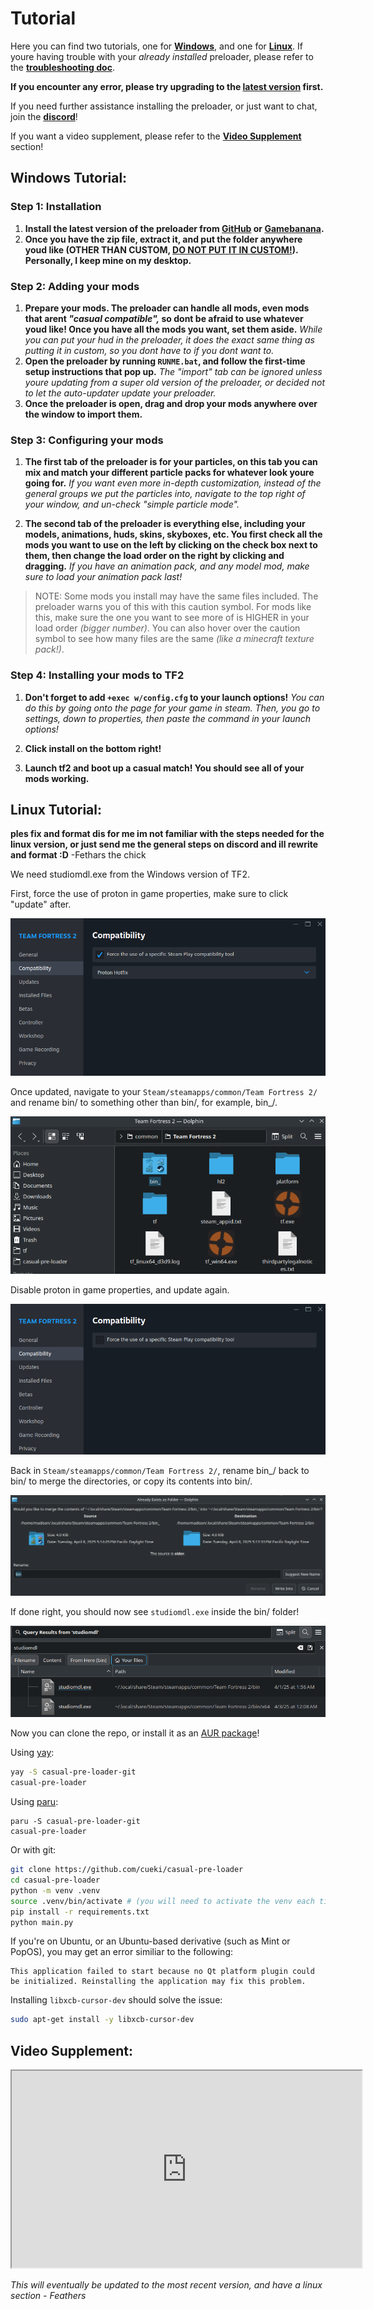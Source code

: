# Tutorial
Here you can find two tutorials, one for [**Windows**](#windows-tutorial), and one for [**Linux**](#linux-tutorial). If youre having trouble with your *already installed* preloader, please refer to the **[troubleshooting doc](troubleshooting.md)**.

**If you encounter any error, please try upgrading to the [latest version](https://github.com/cueki/casual-pre-loader/releases) first.**

If you need further assistance installing the preloader, or just want to chat, join the **[discord](https://discord.gg/64sNFhqUaB)**!

If you want a video supplement, please refer to the [**Video Supplement**](#video-supplement) section!

## Windows Tutorial:

### Step 1: Installation

1. **Install the latest version of the preloader from [GitHub](https://github.com/cueki/casual-pre-loader/releases) or [Gamebanana](https://gamebanana.com/tools/19049).**
2. **Once you have the zip file, extract it, and put the folder anywhere youd like (OTHER THAN CUSTOM, <u>DO NOT PUT IT IN CUSTOM!</u>). Personally, I keep mine on my desktop.**

### Step 2: Adding your mods

1. **Prepare your mods. The preloader can handle all mods, even mods that arent *"casual compatible",* so dont be afraid to use whatever youd like! Once you have all the mods you want, set them aside.** *While you can put your hud in the preloader, it does the exact same thing as putting it in custom, so you dont have to if you dont want to.*
2. **Open the preloader by running `RUNME.bat`, and follow the first-time setup instructions that pop up.** *The "import" tab can be ignored unless youre updating from a super old version of the preloader, or decided not to let the auto-updater update your preloader.*
3. **Once the preloader is open, drag and drop your mods anywhere over the window to import them.**

### Step 3: Configuring your mods

1. **The first tab of the preloader is for your particles, on this tab you can mix and match your different particle packs for whatever look youre going for.** *If you want even more in-depth customization, instead of the general groups we put the particles into, navigate to the top right of your window, and un-check "simple particle mode".*

2. **The second tab of the preloader is everything else, including your models, animations, huds, skins, skyboxes, etc. You first check all the mods you want to use on the left by clicking on the check box next to them, then change the load order on the right by clicking and dragging.** *If you have an animation pack, and any model mod, make sure  to load your animation pack last!*
>NOTE: Some mods you install may have the same files included. The preloader warns you of this with this caution symbol.
For mods like this, make sure the one you want to see more of is HIGHER in your load order *(bigger number)*. You can also hover over the caution symbol to see how many files are the same *(like a minecraft texture pack!)*.


### Step 4: Installing your mods to TF2

  1. **Don't forget to add `+exec w/config.cfg` to your launch options!** *You can do this by going onto the page for your game in steam. Then, you go to settings, down to properties, then paste the command in your launch options!*

  2. **Click install on the bottom right!**

  3. **Launch tf2 and boot up a casual match! You should see all of your mods working.**

## Linux Tutorial:
**ples fix  and format dis for me im not familiar with the steps needed for the linux version, or just send me the general steps on discord and ill rewrite and format :D**
-Fethars the chick

We need studiomdl.exe from the Windows version of TF2.

First, force the use of proton in game properties, make sure to click "update" after.

![proton](images/proton.png)

Once updated, navigate to your `Steam/steamapps/common/Team Fortress 2/` and rename bin/ to something other than bin/, for example, bin_/.

![bin](images/bin.png)

Disable proton in game properties, and update again.

![disable proton](images/disable_proton.png)

Back in `Steam/steamapps/common/Team Fortress 2/`, rename bin_/ back to bin/ to merge the directories, or copy its contents into bin/.

![bin merge](images/bin_merge.png)

If done right, you should now see `studiomdl.exe` inside the bin/ folder!

![studiomdl](images/studiomdl.png)

Now you can clone the repo, or install it as an [AUR package](https://aur.archlinux.org/packages/casual-pre-loader-git)!

Using [yay](https://github.com/Jguer/yay):
```sh
yay -S casual-pre-loader-git
casual-pre-loader
```

Using [paru](https://github.com/Morganamilo/paru):
```sg
paru -S casual-pre-loader-git
casual-pre-loader
```

Or with git:
```sh
git clone https://github.com/cueki/casual-pre-loader
cd casual-pre-loader
python -m venv .venv
source .venv/bin/activate # (you will need to activate the venv each time)
pip install -r requirements.txt
python main.py
```

If you're on Ubuntu, or an Ubuntu-based derivative (such as Mint or PopOS), you may get an error similiar to the following:
```
This application failed to start because no Qt platform plugin could be initialized. Reinstalling the application may fix this problem.
```
Installing `libxcb-cursor-dev` should solve the issue:
```sh
sudo apt-get install -y libxcb-cursor-dev
```

## Video Supplement:
<iframe width="560" height="315" src="https://www.youtube.com/watch?v=2L1A86x_m5A" frameborder="3" allow="accelerometer; autoplay; clipboard-write; encrypted-media; gyroscope; picture-in-picture" allowfullscreen></iframe>

*This will eventually be updated to the most recent version, and have a linux section - Feathers*
